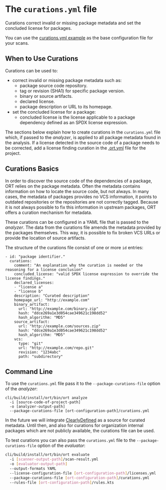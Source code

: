 # The `curations.yml` file

Curations correct invalid or missing package metadata and set the concluded license for packages.

You can use the [curations.yml example](../examples/curations.yml) as the base configuration file for your scans.

## When to Use Curations

Curations can be used to:

* correct invalid or missing package metadata such as:
  * package source code repository.
  * tag or revision (SHA1) for specific package version.
  * binary or source artifacts.
  * declared license.
  * package description or URL to its homepage.
* set the concluded license for a package:
  * concluded license is the license applicable to a package dependency defined as an SPDX license expression.

The sections below explain how to create curations in the `curations.yml` file which,
if passed to the _analyzer_, is applied to all package metadata found in the analysis.
If a license detected in the source code of a package needs to be corrected, add
a license finding curation in the [.ort.yml](config-file-ort-yml.md#curations) file for the project.

## Curations Basics

In order to discover the source code of the dependencies of a package, ORT relies on the package metadata. Often the
metadata contains information on how to locate the source code, but not always. In many cases, the metadata of packages
provides no VCS information, it points to outdated repositories or the repositories are not correctly tagged.
Because it is not always possible to fix this information in upstream packages, ORT offers a curation mechanism for
metadata.

These curations can be configured in a YAML file that is passed to the _analyzer_. The data from the curations file
amends the metadata provided by the packages themselves. This way, it is possible to fix broken VCS URLs or provide the
location of source artifacts.

The structure of the curations file consist of one or more `id` entries:

```
- id: "package identifier."
  curations:
    comment: "An explanation why the curation is needed or the reasoning for a license conclusion"
    concluded_license: "valid SPDX license expression to override the license findings."
    declared_licenses:
    - "license a"
    - "license b"
    description: "Curated description"
    homepage_url: "http://example.com"
    binary_artifact:
      url: "http://example.com/binary.zip"
      hash: "ddce269a1e3d054cae349621c198dd52"
      hash_algorithm: "MD5"
    source_artifact:
      url: "http://example.com/sources.zip"
      hash: "ddce269a1e3d054cae349621c198dd52"
      hash_algorithm: "MD5"
    vcs:
      type: "git"
      url: "http://example.com/repo.git"
      revision: "1234abc"
      path: "subdirectory"
````

## Command Line

To use the `curations.yml` file pass it to the `--package-curations-file` option of the _analyzer_:

```
cli/build/install/ort/bin/ort analyze
  -i [source-code-of-project-path]
  -o [analyzer-output-path]
  --package-curations-file [ort-configuration-path]/curations.yml
```

In the future we will integrate [ClearlyDefined](https://clearlydefined.io/) as a source for curated metadata. Until
then, and also for curations for organization internal packages which are not publicly available, the curations file can be used.

To test curations you can also pass the `curations.yml` file to the `--package-curations-file` option of the
_evaluator_:

```bash
cli/build/install/ort/bin/ort evaluate
  -i [scanner-output-path]/scan-result.yml
  -o [evaluator-output-path]
  --output-formats YAML
  --license-configuration-file [ort-configuration-path]/licenses.yml
  --package-curations-file [ort-configuration-path]/curations.yml
  --rules-file [ort-configuration-path]/rules.kts
```
